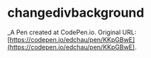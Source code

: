 # changedivbackground
 _A Pen created at CodePen.io. Original URL: [https://codepen.io/edchau/pen/KKpGBwE](https://codepen.io/edchau/pen/KKpGBwE).

 